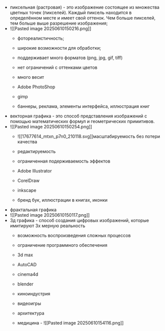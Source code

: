 - пиксельная (растровая) - это изображение состоящее из множества цветных точек (пикселей). Каждый пиксель находится в определённом месте и имеет свой оттенок. Чем больше пикселей, тем больше  выше разрешение изображения;
- ![[Pasted image 20250610150216.png]]
	- фотореалистичность;
	- широкие возможности для обработки;
	- поддерживает много форматов (png, jpg, gif, tiff)
	- нет ограничений с оттенками цветов

	- много весит

	- Adobe PhotoShop
	- gimp

	- баннеры, реклама, элементы интерфейса, иллюстрация книг
- векторная графика - это способ представления изображений с помощью математических формул и геометрических примитивов.
- ![[Pasted image 20250610150254.png]]
	 - ![[17677614_mtxn_p7n0_210118.svg]]масштабируемость без потери качества
	 - редактируемость
	 - ограниченная подерживаемость эффектов

	- Adobe Illustrator
	- CorelDraw
	- inkscape

	- бренд бук, иллюстрации в книгах, иконки
- фрактальная графика
- ![[Pasted image 20250610150117.png]]
- 3д графика - способ создания цифровых изображений, которые имитируют 3х мерную реальность
	- возможность воспроизведения сложных процессов
	- ограничение программного обеспечения

	- 3d max
	- AutoCAD
	- cinema4d
	- blender

	- киноиндустрия
	- видеоигры
	- архитектура
	- медицина
							- ![[Pasted image 20250610154116.png]]